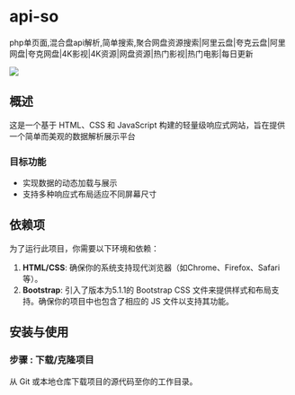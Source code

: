 # api-so
php单页面,混合盘api解析,简单搜索,聚合网盘资源搜索|阿里云盘|夸克云盘|阿里网盘|夸克网盘|4K影视|4K资源|网盘资源|热门影视|热门电影|每日更新

![](https://cdn.jsdelivr.net/gh/aidup/pic/img/20240731211329.png)


## 概述

这是一个基于 HTML、CSS 和 JavaScript 构建的轻量级响应式网站，旨在提供一个简单而美观的数据解析展示平台

### 目标功能
- 实现数据的动态加载与展示
- 支持多种响应式布局适应不同屏幕尺寸

## 依赖项

为了运行此项目，你需要以下环境和依赖：

1. **HTML/CSS**: 确保你的系统支持现代浏览器（如Chrome、Firefox、Safari等）。
2. **Bootstrap**: 引入了版本为5.1.1的 Bootstrap CSS 文件来提供样式和布局支持。确保你的项目中也包含了相应的 JS 文件以支持其功能。


## 安装与使用

### 步骤 : 下载/克隆项目
从 Git 或本地仓库下载项目的源代码至你的工作目录。
